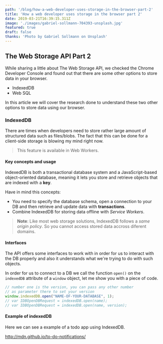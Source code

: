 ```yaml
---
path: '/blog/how-a-web-developer-uses-storage-in-the-browser-part-2'
title: 'How a web developer uses storage in the browser part 2'
date: 2019-03-21T16:39:15.311Z
image: './images/gabriel-sollmann-704393-unsplash.jpg'
featured: true
draft: false
thanks: 'Photo by Gabriel Sollmann on Unsplash'
---
```


## The Web Storage API Part 2

While sharing a little about The Web Storage API, we checked the Chrome Developer Console and
found out that there are some other options to store data in your browser.

- IndexedDB
- Web SQL

In this article we will cover the research done to understand these two other options to store
data using our browser.

### IndexedDB

There are times when developers need to store rather large amount of structured data such as
files/blobs. The fact that this can be done for a client-side storage is blowing my mind right now.

> This feature is available in Web Workers.

#### Key concepts and usage

IndexedDB is both a transactional database system and a JavaScript-based object-oriented database,
meaning it lets you store and retrieve objects that are indexed with a **key**.

Have in mind this concepts:

- You need to specify the database schema, open a connection to your DB and then retrieve and update
 data with **transactions**.
- Combine IndexedDB for storing data offline with _Service Workers_.

> **Note**: Like most web storage solutions, IndexedDB follows a _same origin policy_. So you cannot
> access stored data accross diferent domains.

#### Interfaces

The API offers some interfaces to work with in order for us to interact with the DB properly and also
it understands what we're trying to do with such objects.

In order for us to connect to a DB we call the function `open()` on the `indexedDB` attribute of a
`window` object, let me show you with a piece of code.

```js
// number one is the version, you can pass any other number
// as parameter there to set your version
window.indexedDB.open("NAME-OF-YOUR-DATABASE", 1);
// var IDBOpenDBRequest = indexedDB.open(name);
// var IDBOpenDBRequest = indexedDB.open(name, version);
```

#### Example of indexedDB

Here we can see a example of a todo app using IndexedDB.

http://mdn.github.io/to-do-notifications/
